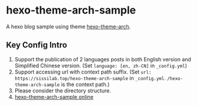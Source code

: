 # hexo-theme-arch-sample

A hexo blog sample using theme [hexo-theme-arch](https://github.com/sissilab/hexo-theme-arch).


## Key Config Intro

1. Support the publication of 2 languages posts in both English version and Simplified Chinese version. (Set `language: [en, zh-CN]` in `_config.yml`)
2. Support accessing url with context path suffix. (Set `url: https://sissilab.top/hexo-theme-arch-sample` in `_config.yml`. `/hexo-theme-arch-sample` is the context path.)
3. Please consider the directory structure.
4. [hexo-theme-arch-sample online](https://sissilab.top/hexo-theme-arch-sample/)
